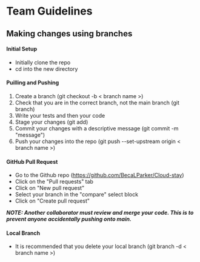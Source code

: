 # Team Guidelines

## Making changes using branches

#### Initial Setup
* Initially clone the repo
* cd into the new directory

#### Puilling and Pushing
1. Create a branch (git checkout -b < branch name >)
2. Check that you are in the correct branch, not the main branch (git branch)
3. Write your tests and then your code
4. Stage your changes (git add)
5. Commit your changes with a descriptive message (git commit -m "message")
6. Push your changes into the repo (git push --set-upstream origin < branch name >)

#### GitHub Pull Request

* Go to the Github repo (https://github.com/BecaLParker/Cloud-stay)
* Click on the "Pull requests" tab
* Click on "New pull request"
* Select your branch in the "compare" select block
* Click on "Create pull request"

***NOTE: Another collaborator must review and merge your code. This is to prevent anyone accidentally pushing onto main.***

#### Local Branch

* It is recommended that you delete your local branch (git branch -d < branch name >)